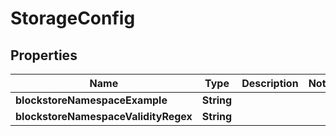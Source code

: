 

# StorageConfig


## Properties

Name | Type | Description | Notes
------------ | ------------- | ------------- | -------------
**blockstoreNamespaceExample** | **String** |  | 
**blockstoreNamespaceValidityRegex** | **String** |  | 



